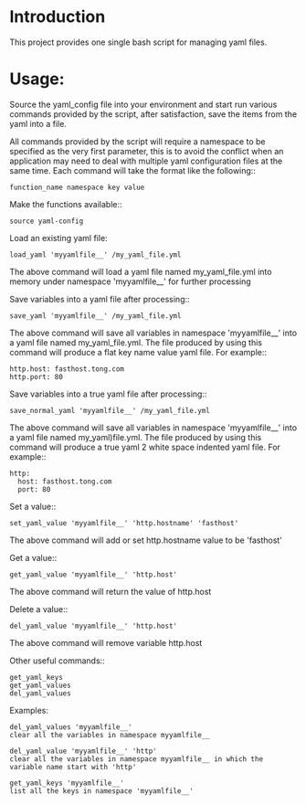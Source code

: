 Introduction
============
This project provides one single bash script for managing yaml
files.

Usage:
======
Source the yaml_config file into your environment and start run various
commands provided by the script, after satisfaction, save the items from
the yaml into a file.

All commands provided by the script will require a namespace to be specified
as the very first parameter, this is to avoid the conflict when an application
may need to deal with multiple yaml configuration files at the same time.
Each command will take the format like the following::

    function_name namespace key value

Make the functions available::

    source yaml-config

Load an existing yaml file:

    load_yaml 'myyamlfile__' /my_yaml_file.yml

The above command will load a yaml file named my_yaml_file.yml into memory
under namespace 'myyamlfile__' for further processing

Save variables into a yaml file after processing::

    save_yaml 'myyamlfile__' /my_yaml_file.yml

The above command will save all variables in namespace 'myyamlfile__' into
a yaml file named my_yaml_file.yml. The file produced by using this command
will produce a flat key name value yaml file. For example::

    http.host: fasthost.tong.com
    http.port: 80

Save variables into a true yaml file after processing::

    save_normal_yaml 'myyamlfile__' /my_yaml_file.yml

The above command will save all variables in namespace 'myyamlfile__' into
a yaml file named my_yaml)file.yml. The file produced by using this command
will produce a true yaml 2 white space indented yaml file. For example::

    http:
      host: fasthost.tong.com
      port: 80

Set a value::

    set_yaml_value 'myyamlfile__' 'http.hostname' 'fasthost'

The above command will add or set http.hostname value to be 'fasthost'

Get a value::

    get_yaml_value 'myyamlfile__' 'http.host'

The above command will return the value of http.host

Delete a value::

    del_yaml_value 'myyamlfile__' 'http.host'

The above command will remove variable http.host

Other useful commands::

    get_yaml_keys
    get_yaml_values
    del_yaml_values

Examples:

    del_yaml_values 'myyamlfile__'
    clear all the variables in namespace myyamlfile__

    del_yaml_value 'myyamlfile__' 'http'
    clear all the variables in namespace myyamlfile__ in which the
    variable name start with 'http'

    get_yaml_keys 'myyamlfile__'
    list all the keys in namespace 'myyamlfile__'
